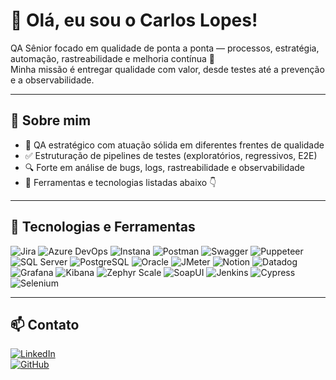 # 👋 Olá, eu sou o Carlos Lopes!

QA Sênior focado em qualidade de ponta a ponta — processos, estratégia, automação, rastreabilidade e melhoria contínua 🚀  
Minha missão é entregar qualidade com valor, desde testes até a prevenção e a observabilidade.

---

## 💼 Sobre mim

- 🎯 QA estratégico com atuação sólida em diferentes frentes de qualidade
- ✅ Estruturação de pipelines de testes (exploratórios, regressivos, E2E)
- 🔍 Forte em análise de bugs, logs, rastreabilidade e observabilidade
- 🧩 Ferramentas e tecnologias listadas abaixo 👇

---

## 🔧 Tecnologias e Ferramentas

![Jira](https://img.shields.io/badge/Jira-0052CC?style=for-the-badge&logo=jira&logoColor=white)
![Azure DevOps](https://img.shields.io/badge/Azure%20DevOps-0078D7?style=for-the-badge&logo=azuredevops&logoColor=white)
![Instana](https://img.shields.io/badge/Instana-FFDD00?style=for-the-badge&logo=instana&logoColor=black)
![Postman](https://img.shields.io/badge/Postman-FF6C37?style=for-the-badge&logo=postman&logoColor=white)
![Swagger](https://img.shields.io/badge/Swagger-85EA2D?style=for-the-badge&logo=swagger&logoColor=black)
![Puppeteer](https://img.shields.io/badge/Puppeteer-40B5A4?style=for-the-badge&logo=puppeteer&logoColor=white)
![SQL Server](https://img.shields.io/badge/SQL%20Server-CC2927?style=for-the-badge&logo=microsoftsqlserver&logoColor=white)
![PostgreSQL](https://img.shields.io/badge/PostgreSQL-336791?style=for-the-badge&logo=postgresql&logoColor=white)
![Oracle](https://img.shields.io/badge/Oracle-F80000?style=for-the-badge&logo=oracle&logoColor=white)
![JMeter](https://img.shields.io/badge/JMeter-D22128?style=for-the-badge&logo=apachejmeter&logoColor=white)
![Notion](https://img.shields.io/badge/Notion-000000?style=for-the-badge&logo=notion&logoColor=white)
![Datadog](https://img.shields.io/badge/Datadog-632CA6?style=for-the-badge&logo=datadog&logoColor=white)
![Grafana](https://img.shields.io/badge/Grafana-F46800?style=for-the-badge&logo=grafana&logoColor=white)
![Kibana](https://img.shields.io/badge/Kibana-005571?style=for-the-badge&logo=kibana&logoColor=white)
![Zephyr Scale](https://img.shields.io/badge/Zephyr%20Scale-205081?style=for-the-badge&logo=atlassian&logoColor=white)
![SoapUI](https://img.shields.io/badge/SoapUI-009639?style=for-the-badge&logo=soapui&logoColor=white)
![Jenkins](https://img.shields.io/badge/Jenkins-D24939?style=for-the-badge&logo=jenkins&logoColor=white)
![Cypress](https://img.shields.io/badge/Cypress-17202C?style=for-the-badge&logo=cypress&logoColor=white)
![Selenium](https://img.shields.io/badge/Selenium-43B02A?style=for-the-badge&logo=selenium&logoColor=white)

---

## 📫 Contato

[![LinkedIn](https://img.shields.io/badge/LinkedIn-Connect-blue?logo=linkedin)](https://www.linkedin.com/in/andré-qa-automation)  
[![GitHub](https://img.shields.io/badge/GitHub-Profile-black?logo=github)](https://github.com/LOPES81)
